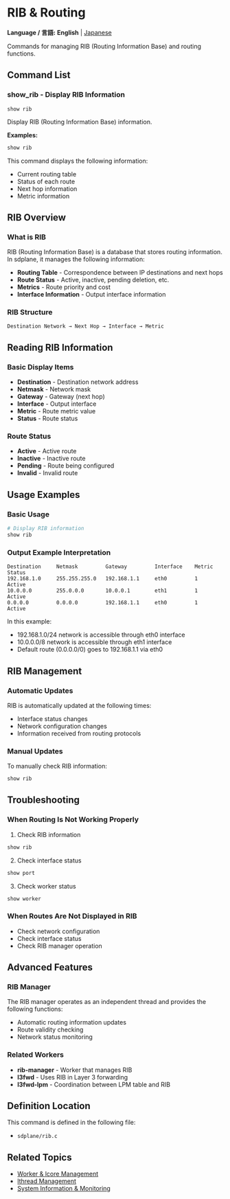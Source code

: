 # RIB & Routing

**Language / 言語:** **English** | [Japanese](ja/routing.md)

Commands for managing RIB (Routing Information Base) and routing functions.

## Command List

### show_rib - Display RIB Information
```
show rib
```

Display RIB (Routing Information Base) information.

**Examples:**
```bash
show rib
```

This command displays the following information:
- Current routing table
- Status of each route
- Next hop information
- Metric information

## RIB Overview

### What is RIB
RIB (Routing Information Base) is a database that stores routing information. In sdplane, it manages the following information:

- **Routing Table** - Correspondence between IP destinations and next hops
- **Route Status** - Active, inactive, pending deletion, etc.
- **Metrics** - Route priority and cost
- **Interface Information** - Output interface information

### RIB Structure
```
Destination Network → Next Hop → Interface → Metric
```

## Reading RIB Information

### Basic Display Items
- **Destination** - Destination network address
- **Netmask** - Network mask
- **Gateway** - Gateway (next hop)
- **Interface** - Output interface
- **Metric** - Route metric value
- **Status** - Route status

### Route Status
- **Active** - Active route
- **Inactive** - Inactive route
- **Pending** - Route being configured
- **Invalid** - Invalid route

## Usage Examples

### Basic Usage
```bash
# Display RIB information
show rib
```

### Output Example Interpretation
```
Destination     Netmask         Gateway         Interface    Metric  Status
192.168.1.0     255.255.255.0   192.168.1.1     eth0         1       Active
10.0.0.0        255.0.0.0       10.0.0.1        eth1         1       Active
0.0.0.0         0.0.0.0         192.168.1.1     eth0         1       Active
```

In this example:
- 192.168.1.0/24 network is accessible through eth0 interface
- 10.0.0.0/8 network is accessible through eth1 interface
- Default route (0.0.0.0/0) goes to 192.168.1.1 via eth0

## RIB Management

### Automatic Updates
RIB is automatically updated at the following times:
- Interface status changes
- Network configuration changes
- Information received from routing protocols

### Manual Updates
To manually check RIB information:
```bash
show rib
```

## Troubleshooting

### When Routing Is Not Working Properly
1. Check RIB information
```bash
show rib
```

2. Check interface status
```bash
show port
```

3. Check worker status
```bash
show worker
```

### When Routes Are Not Displayed in RIB
- Check network configuration
- Check interface status
- Check RIB manager operation

## Advanced Features

### RIB Manager
The RIB manager operates as an independent thread and provides the following functions:
- Automatic routing information updates
- Route validity checking
- Network status monitoring

### Related Workers
- **rib-manager** - Worker that manages RIB
- **l3fwd** - Uses RIB in Layer 3 forwarding
- **l3fwd-lpm** - Coordination between LPM table and RIB

## Definition Location

This command is defined in the following file:
- `sdplane/rib.c`

## Related Topics

- [Worker & lcore Management](worker-management.md)
- [lthread Management](lthread-management.md)
- [System Information & Monitoring](system-monitoring.md)